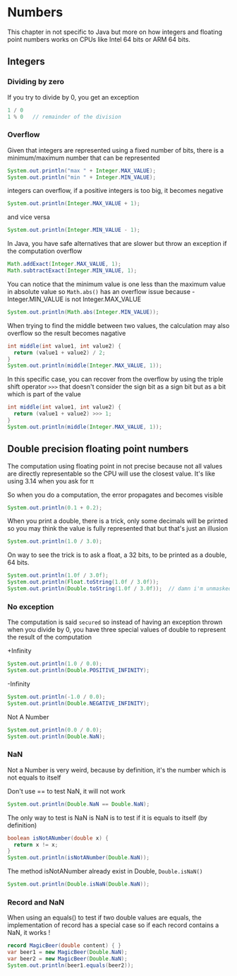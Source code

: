 
# Numbers
This chapter in not specific to Java but more on how integers and floating point numbers
works on CPUs like Intel 64 bits or ARM 64 bits.


## Integers

### Dividing by zero
If you try to divide by 0, you get an exception
```java
1 / 0
1 % 0   // remainder of the division
```

### Overflow
Given that integers are represented using a fixed number of bits,
there is a minimum/maximum number that can be represented
```java
System.out.println("max " + Integer.MAX_VALUE);
System.out.println("min " + Integer.MIN_VALUE);
```

integers can overflow, if a positive integers is too big, it becomes negative
```java
System.out.println(Integer.MAX_VALUE + 1);
```

and vice versa
```java
System.out.println(Integer.MIN_VALUE - 1);
```

In Java, you have safe alternatives that are slower but throw an exception
if the computation overflow
```java
Math.addExact(Integer.MAX_VALUE, 1);
Math.subtractExact(Integer.MIN_VALUE, 1);
```


You can notice that the minimum value is one less than the maximum value
in absolute value so `Math.abs()` has an overflow issue
because -Integer.MIN_VALUE is not Integer.MAX_VALUE
```java
System.out.println(Math.abs(Integer.MIN_VALUE));
```

When trying to find the middle between two values, the calculation may also overflow
so the result becomes nagative
```java
int middle(int value1, int value2) {
  return (value1 + value2) / 2;
}
System.out.println(middle(Integer.MAX_VALUE, 1));
```

In this specific case, you can recover from the overflow by using
the triple shift operator `>>>` that doesn't consider the sign bit as a sign bit
but as a bit which is part of the value
```java
int middle(int value1, int value2) {
  return (value1 + value2) >>> 1;
}
System.out.println(middle(Integer.MAX_VALUE, 1));
```


## Double precision floating point numbers
The computation using floating point in not precise because not all values are
directly representable so the CPU will use the closest value.
It's like using 3.14 when you ask for π

So when you do a computation, the error propagates and becomes visible
```java
System.out.println(0.1 + 0.2);
```

When you print a double, there is a trick, only some decimals will be printed
so you may think the value is fully represented that but that's just an illusion
```java
System.out.println(1.0 / 3.0);
```

On way to see the trick is to ask a float, a 32 bits, to be printed as a double, 64 bits.
```java
System.out.println(1.0f / 3.0f);
System.out.println(Float.toString(1.0f / 3.0f));
System.out.println(Double.toString(1.0f / 3.0f));  // damn i'm unmasked
```


### No exception
The computation is said `secured` so instead of having an exception thrown
when you divide by 0, you have three special values of double to represent the result
of the computation

+Infinity
```java
System.out.println(1.0 / 0.0);
System.out.println(Double.POSITIVE_INFINITY);
```

-Infinity
```java
System.out.println(-1.0 / 0.0);
System.out.println(Double.NEGATIVE_INFINITY);
```

Not A Number
```java
System.out.println(0.0 / 0.0);
System.out.println(Double.NaN);
```

### NaN
Not a Number is very weird, because by definition, it's the number which is not equals to itself

Don't use == to test NaN, it will not work
```java
System.out.println(Double.NaN == Double.NaN);
```

The only way to test is NaN is NaN is to test if it is equals to itself (by definition)
```java
boolean isNotANumber(double x) {
  return x != x;
}
System.out.println(isNotANumber(Double.NaN));
```

The method isNotANumber already exist in Double, `Double.isNaN()`
```java
System.out.println(Double.isNaN(Double.NaN));
```


### Record and NaN
When using an equals() to test if two double values are equals, the implementation
of record has a special case so if each record contains a NaN, it works ! 

```java
record MagicBeer(double content) { }
var beer1 = new MagicBeer(Double.NaN);
var beer2 = new MagicBeer(Double.NaN);
System.out.println(beer1.equals(beer2));
```

